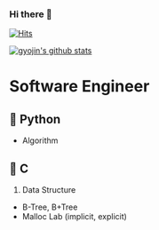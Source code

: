 ### Hi there 👋

<!--
**gyojin-bot/gyojin-bot** is a ✨ _special_ ✨ repository because its `README.md` (this file) appears on your GitHub profile.

Here are some ideas to get you started:

- 🔭 I’m currently working on ...
- 🌱 I’m currently learning ...
- 👯 I’m looking to collaborate on ...
- 🤔 I’m looking for help with ...
- 💬 Ask me about ...
- 📫 How to reach me: ...
- 😄 Pronouns: ...
- ⚡ Fun fact: ...
-->

 [![Hits](https://hits.seeyoufarm.com/api/count/incr/badge.svg?url=https%3A%2F%2Fgithub.com%2Fgyojin-bot%2Fgyojin-bot.git&count_bg=%2379C83D&title_bg=%23555555&icon=&icon_color=%23E7E7E7&title=hits&edge_flat=false)](https://hits.seeyoufarm.com)
 
 [![gyojin's github stats](https://github-readme-stats.vercel.app/api?username=gyojin-bot)](https://github.com/anuraghazra/github-readme-stats)

# Software Engineer

## 👏 Python
- Algorithm

## 👏 C
1. Data Structure
- B-Tree, B+Tree
- Malloc Lab (implicit, explicit)
